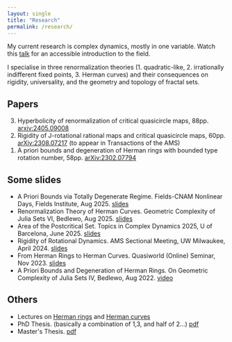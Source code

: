 ```yaml
---
layout: single
title: "Research"
permalink: /research/
---
```


My current research is complex dynamics, mostly in one variable. Watch this [talk](http://www.fields.utoronto.ca/talks/Story-1D-Holomorphic-Dynamics) for an accessible introduction to the field.   
   
I specialise in three renormalization theories (1. quadratic-like, 2. irrationally indifferent fixed points, 3. Herman curves) and their consequences on rigidity, universality, and the geometry and topology of fractal sets.
   
## Papers
<ol reversed>
  <li> Hyperbolicity of renormalization of critical quasicircle maps, 88pp. <a href="https://arxiv.org/abs/2405.09008">arxiv:2405.09008</a> </li>   
  <li> Rigidity of J-rotational rational maps and critical quasicircle maps, 60pp. <a href="https://arxiv.org/abs/2308.07217">arXiv:2308.07217</a> (to appear in Transactions of the AMS) </li>    
  <li> A priori bounds and degeneration of Herman rings with bounded type rotation number, 58pp. <a href="https://arxiv.org/abs/2302.07794">arXiv:2302.07794</a> </li>   
</ol> 
   
## Some slides
  * A Priori Bounds via Totally Degenerate Regime. Fields-CNAM Nonlinear Days, Fields Institute, Aug 2025. [slides](/files/slides-25-08-toronto.pdf)   
  * Renormalization Theory of Herman Curves. Geometric Complexity of Julia Sets VI, Bedlewo, Aug 2025. [slides](/files/slides-25-08-bedlewo.pdf)   
  * Area of the Postcritical Set. Topics in Complex Dynamics 2025, U of Barcelona, June 2025. [slides](/files/slides-25-06-TCD.pdf)    
  * Rigidity of Rotational Dynamics. AMS Sectional Meeting, UW Milwaukee, April 2024. [slides](/files/slides-24-04-rigidity.pdf)    
  * From Herman Rings to Herman Curves. Quasiworld (Online) Seminar, Nov 2023. [slides](/files/slides-23-11-quasiworld.pdf)    
  * A Priori Bounds and Degeneration of Herman Rings. On Geometric Complexity of Julia Sets IV, Bedlewo, Aug 2022. [video](https://www.youtube.com/watch?v=c-gUa7KJucY)    
   
## Others
  * Lectures on [Herman rings](/files/slides-23-12-Herman-rings.pdf) and [Herman curves](/files/slides-23-12-Herman-curves.pdf)   
  * PhD Thesis. (basically a combination of 1,3, and half of 2...) [pdf](/files/PhD_Thesis.pdf)    
  * Master's Thesis. [pdf](/files/masters-thesis.pdf)   